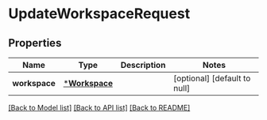 # UpdateWorkspaceRequest

## Properties
Name | Type | Description | Notes
------------ | ------------- | ------------- | -------------
**workspace** | [***Workspace**](Workspace.md) |  | [optional] [default to null]

[[Back to Model list]](../README.md#documentation-for-models) [[Back to API list]](../README.md#documentation-for-api-endpoints) [[Back to README]](../README.md)


